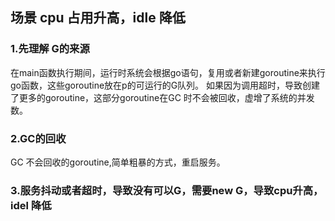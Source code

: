 ## 场景 cpu 占用升高，idle 降低

### 1.先理解 G的来源
   在main函数执行期间，运行时系统会根据go语句，复用或者新建goroutine来执行go函数，这些goroutine放在p的可运行的G队列。
   如果因为调用超时，导致创建了更多的goroutine，这部分goroutine在GC 时不会被回收，虚增了系统的并发数。

### 2.GC的回收
 GC 不会回收的goroutine,简单粗暴的方式，重启服务。

### 3.服务抖动或者超时，导致没有可以G，需要new G，导致cpu升高，idel 降低
